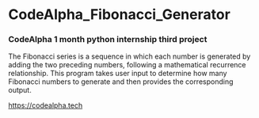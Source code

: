 # CodeAlpha_Fibonacci_Generator

<h3>CodeAlpha 1 month python internship third project</h3>

The Fibonacci series is a sequence in which each number is generated by adding the two preceding numbers, following a mathematical recurrence relationship. This program takes user input to determine how many Fibonacci numbers to generate and then provides the corresponding output.

https://codealpha.tech
